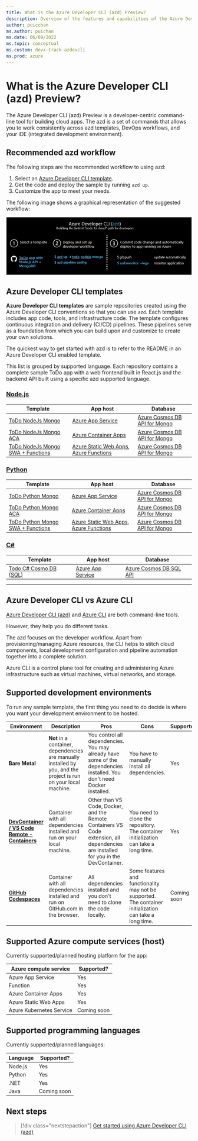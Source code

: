 ```yaml
---
title: What is the Azure Developer CLI (azd) Preview?
description: Overview of the features and capabilities of the Azure Developer CLI that helps developers be more productive when building and deploying apps to Azure.
author: puicchan
ms.author: puichan
ms.date: 06/09/2022
ms.topic: conceptual
ms.custom: devx-track-azdevcli
ms.prod: azure
---
```


# What is the Azure Developer CLI (azd) Preview?

The Azure Developer CLI (azd) Preview is a developer-centric command-line tool for building cloud apps. The azd is a set of commands that allows you to work consistently across azd templates, DevOps workflows, and your IDE (integrated development environment).

## Recommended azd workflow

The following steps are the recommended workflow to using azd:

1. Select an [Azure Developer CLI template](#azure-developer-cli-templates).
1. Get the code and deploy the sample by running `azd up`.
1. Customize the app to meet your needs.

The following image shows a graphical representation of the suggested workflow:

![Diagram of the Azure Developer CLI workflow.](media/overview/workflow.png)

## Azure Developer CLI templates

**Azure Developer CLI templates** are sample repositories created using the Azure Developer CLI conventions so that you can use `azd`. Each template includes app code, tools, and infrastructure code. The template configures continuous integration and delivery (CI/CD) pipelines. These pipelines serve as a foundation from which you can build upon and customize to create your own solutions.

The quickest way to get started with azd is to refer to the README in an Azure Developer CLI enabled template.

This list is grouped by supported language. Each repository contains a complete sample ToDo app with a web frontend built in React.js and the backend API built using a specific azd supported language.

### [Node.js](#tab/nodejs)

| Template      | App host | Database	 | 
| ----------- | ----------| ----------- | 
| [ToDo NodeJs Mongo](https://github.com/azure-samples/todo-nodejs-mongo) | [Azure App Service](/azure/app-service/) | [Azure Cosmos DB API for Mongo](/azure/cosmos-db/mongodb/mongodb-introduction) |  
| [ToDo NodeJs Mongo ACA](https://github.com/azure-samples/todo-nodejs-mongo-aca) | [Azure Container Apps](/azure/container-apps/overview) | [Azure Cosmos DB API for Mongo](/azure/cosmos-db/mongodb/mongodb-introduction) |
| [ToDo NodeJs Mongo SWA + Functions](https://github.com/azure-samples/todo-nodejs-mongo-swa-func) | [Azure Static Web Apps](/azure/static-web-apps/), [Azure Functions](/azure/azure-functions/) | [Azure Cosmos DB API for Mongo](/azure/cosmos-db/mongodb/mongodb-introduction) |


### [Python](#tab/python)

| Template      | App host | Database	 | 
| ----------- | ----------| ----------- | 
| [ToDo Python Mongo](https://github.com/azure-samples/todo-python-mongo) | [Azure App Service](/azure/app-service/) | [Azure Cosmos DB API for Mongo](/azure/cosmos-db/mongodb/mongodb-introduction)  |  
| [ToDo Python Mongo ACA](https://github.com/azure-samples/todo-python-mongo-aca) | [Azure Container Apps](/azure/container-apps/overview) |  [Azure Cosmos DB API for Mongo](/azure/cosmos-db/mongodb/mongodb-introduction) |  
| [ToDo Python Mongo SWA + Functions](https://github.com/azure-samples/todo-python-mongo-swa-func) | [Azure Static Web Apps](/azure/static-web-apps/), [Azure Functions](/azure/azure-functions/) |  [Azure Cosmos DB API for Mongo](/azure/cosmos-db/mongodb/mongodb-introduction)|

### [C#](#tab/csharp)

| Template      | App host | Database	 | 
| ----------- | ----------| ----------- | 
| [Todo C# Cosmo DB (SQL)](https://github.com/Azure-Samples/todo-csharp-cosmos-sql) | [Azure App Service](/azure/app-service/) | [Azure Cosmos DB SQL API](/learn/modules/intro-to-azure-cosmos-db-core-api/) | 

---

## Azure Developer CLI vs Azure CLI

[Azure Developer CLI (azd)](/azure/developer/az-dev-cli) and [Azure CLI](/cli/azure/what-is-azure-cli) are both command-line tools.

However, they help you do different tasks.

The azd focuses on the developer workflow. Apart from provisioning/managing Azure resources, the CLI helps to stitch cloud components, local development configuration and pipeline automation together into a complete solution. 

Azure CLI is a control plane tool for creating and administering Azure infrastructure such as virtual machines, virtual networks, and storage.

## Supported development environments

To run any sample template, the first thing you need to do decide is where you want your development environment to be hosted.

|Environment|Description|Pros|Cons|Supported?|
|---|---|---|---|---|
|**Bare Metal**|**Not** in a container, dependencies are manually installed by you, and the project is run on your local machine.|You control all dependencies. You may already have some of the dependencies installed. You don't need Docker installed.|You have to manually install all dependencies.| Yes |
|**[DevContainer / VS Code Remote - Containers](https://code.visualstudio.com/docs/remote/containers)**|Container with all dependencies installed and run on your local machine.|Other than VS Code, Docker, and the Remote Containers VS Code extension, all dependencies are installed for you in the DevContainer.| You need to clone the repository. The container initialization can take a long time.| Yes |
|**[GitHub Codespaces](https://github.com/features/codespaces)** |Container with all dependencies installed and run on GitHub.com in the browser.|All dependencies installed and you don't need to clone the code locally.| Some features and functionality may not be supported. The container initialization can take a long time.| Coming soon |

## Supported Azure compute services (host)

Currently supported/planned hosting platform for the app:

| Azure compute service      | Supported? |
| ----------- | ----------- |
| Azure App Service | Yes  |
| Function  | Yes |
| Azure Container Apps    | Yes |
| Azure Static Web Apps  | Yes |
| Azure Kubernetes Service | Coming soon |

## Supported programming languages

Currently supported/planned languages:

| Language      | Supported? |
| ----------- | ----------- |
| Node.js | Yes  |
| Python    | Yes |
| .NET | Yes |
| Java | Coming soon |

## Next steps

> [!div class="nextstepaction"] 
> [Get started using Azure Developer CLI (azd)](get-started.md)
